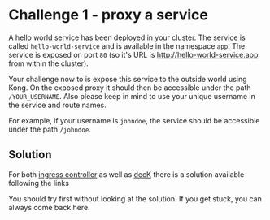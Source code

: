 # Challenge 1 - proxy a service

A hello world service has been deployed in your cluster. The service is called `hello-world-service` and is available in the namespace `app`. The service is exposed on port `80` (so it's URL is http://hello-world-service.app from within the cluster).

Your challenge now to is expose this service to the outside world using Kong. On the exposed proxy it should then be accessible under the path `/YOUR_USERNAME`. Also please keep in mind to use your unique username in the service and route names.

For example, if your username is `johndoe`, the service should be accessible under the path `/johndoe`.

## Solution

For both [ingress controller](../../ingress-controller/1-proxy-service/) as well as [decK](../../deck/1-proxy-service/) there is a solution available following the links

You should try first without looking at the solution. If you get stuck, you can always come back here.